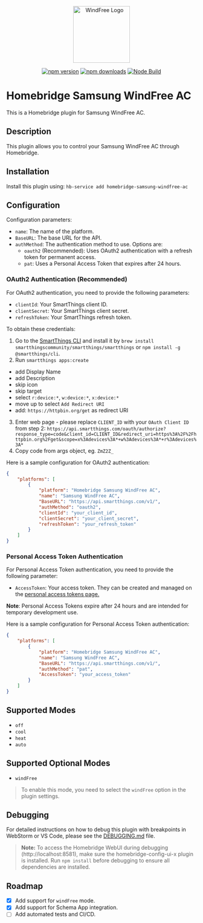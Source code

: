 <p align="center">
<img src="https://res.cloudinary.com/govimg/image/upload/v1544183273/5b294f9467c0d0489028b276/wind-free.svg" alt="WindFree Logo" style="height: 150px; width:150px;"/>
</p>
<p align="center">
<a href="https://www.npmjs.com/package/homebridge-samsung-windfree-ac"><img title="npm version" src="https://badgen.net/npm/v/homebridge-samsung-windfree-ac?label=stable"></a>
<a href="https://www.npmjs.com/package/homebridge-samsung-windfree-ac"><img title="npm downloads" src="https://badgen.net/npm/dt/homebridge-samsung-windfree-ac"></a>
<a href="https://github.com/igorxmath/homebridge-samsung-windfree-ac/actions/workflows/build.yml"><img title="Node Build" src="https://github.com/igorxmath/homebridge-samsung-windfree-ac/actions/workflows/build.yml/badge.svg"></a>
</p>

# Homebridge Samsung WindFree AC
This is a Homebridge plugin for Samsung WindFree AC.

## Description
This plugin allows you to control your Samsung WindFree AC through Homebridge.

## Installation
Install this plugin using: `hb-service add homebridge-samsung-windfree-ac`

## Configuration
Configuration parameters:

- `name`: The name of the platform.
- `BaseURL`: The base URL for the API.
- `authMethod`: The authentication method to use. Options are:
  - `oauth2` (Recommended): Uses OAuth2 authentication with a refresh token for permanent access.
  - `pat`: Uses a Personal Access Token that expires after 24 hours.

### OAuth2 Authentication (Recommended)
For OAuth2 authentication, you need to provide the following parameters:

- `clientId`: Your SmartThings client ID.
- `clientSecret`: Your SmartThings client secret.
- `refreshToken`: Your SmartThings refresh token.

To obtain these credentials:
1. Go to the [SmartThings CLI](https://github.com/SmartThingsCommunity/smartthings-cli) and install it by `brew install smartthingscommunity/smartthings/smartthings` or `npm install -g @smartthings/cli`.
2. Run `smartthings apps:create`
  - add Display Name
  - add Description
  - skip icon
  - skip target
  - select `r:device:*`, `w:device:*`, `x:device:*` 
  - move up to select `Add Redirect URI`
  - add: `https://httpbin.org/get` as redirect URI
3. Enter web page - please replace `CLIENT_ID` with your `OAuth Client ID` from step 2: `https://api.smartthings.com/oauth/authorize?response_type=code&client_id=CLIENT_ID&redirect_uri=https%3A%2F%2Fhttpbin.org%2Fget&scope=x%3Adevices%3A*+w%3Adevices%3A*+r%3Adevices%3A*`
4. Copy code from args object, eg. `ZmZ2Z_`

Here is a sample configuration for OAuth2 authentication:

```json
{
    "platforms": [
        {
            "platform": "Homebridge Samsung WindFree AC",
            "name": "Samsung WindFree AC",
            "BaseURL": "https://api.smartthings.com/v1/",
            "authMethod": "oauth2",
            "clientId": "your_client_id",
            "clientSecret": "your_client_secret",
            "refreshToken": "your_refresh_token"
        }
    ]
}
```

### Personal Access Token Authentication
For Personal Access Token authentication, you need to provide the following parameter:

- `AccessToken`: Your access token. They can be created and managed on the [personal access tokens page.](https://account.smartthings.com/login?redirect=https%3A%2F%2Faccount.smartthings.com%2Ftokens)

**Note**: Personal Access Tokens expire after 24 hours and are intended for temporary development use.

Here is a sample configuration for Personal Access Token authentication:

```json
{
    "platforms": [
        {
            "platform": "Homebridge Samsung WindFree AC",
            "name": "Samsung WindFree AC",
            "BaseURL": "https://api.smartthings.com/v1/",
            "authMethod": "pat",
            "AccessToken": "your_access_token"
        }
    ]
}
```

## Supported Modes
- `off`
- `cool`
- `heat`
- `auto`

## Supported Optional Modes
- `windFree`
> To enable this mode, you need to select the `windFree` option in the plugin settings.

## Debugging

For detailed instructions on how to debug this plugin with breakpoints in WebStorm or VS Code, please see the [DEBUGGING.md](DEBUGGING.md) file.

> **Note:** To access the Homebridge WebUI during debugging (http://localhost:8581), make sure the homebridge-config-ui-x plugin is installed. Run `npm install` before debugging to ensure all dependencies are installed.

## Roadmap
- [x] Add support for `windFree` mode.
- [x] Add support for Schema App integration.
- [ ] Add automated tests and CI/CD.
